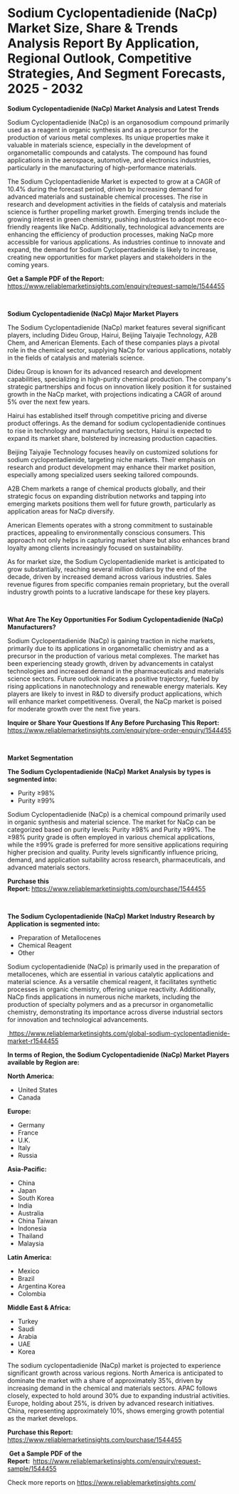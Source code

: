 <p><h1>Sodium Cyclopentadienide (NaCp) Market Size, Share & Trends Analysis Report By Application, Regional Outlook, Competitive Strategies, And Segment Forecasts, 2025 - 2032</h1></p><p><strong>Sodium Cyclopentadienide (NaCp) Market Analysis and Latest Trends</strong></p>
<p><p>Sodium Cyclopentadienide (NaCp) is an organosodium compound primarily used as a reagent in organic synthesis and as a precursor for the production of various metal complexes. Its unique properties make it valuable in materials science, especially in the development of organometallic compounds and catalysts. The compound has found applications in the aerospace, automotive, and electronics industries, particularly in the manufacturing of high-performance materials.</p><p>The Sodium Cyclopentadienide Market is expected to grow at a CAGR of 10.4% during the forecast period, driven by increasing demand for advanced materials and sustainable chemical processes. The rise in research and development activities in the fields of catalysis and materials science is further propelling market growth. Emerging trends include the growing interest in green chemistry, pushing industries to adopt more eco-friendly reagents like NaCp. Additionally, technological advancements are enhancing the efficiency of production processes, making NaCp more accessible for various applications. As industries continue to innovate and expand, the demand for Sodium Cyclopentadienide is likely to increase, creating new opportunities for market players and stakeholders in the coming years.</p></p>
<p><strong>Get a Sample PDF of the Report:&nbsp;</strong> <a href="https://www.reliablemarketinsights.com/enquiry/request-sample/1544455?utm_campaign=2636&utm_medium=2&utm_source=Github&utm_content=ia&utm_term=02042025&utm_id=sodium-cyclopentadienide-nacp">https://www.reliablemarketinsights.com/enquiry/request-sample/1544455</a></p>
<p>&nbsp;</p>
<p><strong>Sodium Cyclopentadienide (NaCp) Major Market Players</strong></p>
<p><p>The Sodium Cyclopentadienide (NaCp) market features several significant players, including Dideu Group, Hairui, Beijing Taiyajie Technology, A2B Chem, and American Elements. Each of these companies plays a pivotal role in the chemical sector, supplying NaCp for various applications, notably in the fields of catalysis and materials science.</p><p>Dideu Group is known for its advanced research and development capabilities, specializing in high-purity chemical production. The company's strategic partnerships and focus on innovation likely position it for sustained growth in the NaCp market, with projections indicating a CAGR of around 5% over the next few years.</p><p>Hairui has established itself through competitive pricing and diverse product offerings. As the demand for sodium cyclopentadienide continues to rise in technology and manufacturing sectors, Hairui is expected to expand its market share, bolstered by increasing production capacities.</p><p>Beijing Taiyajie Technology focuses heavily on customized solutions for sodium cyclopentadienide, targeting niche markets. Their emphasis on research and product development may enhance their market position, especially among specialized users seeking tailored compounds.</p><p>A2B Chem markets a range of chemical products globally, and their strategic focus on expanding distribution networks and tapping into emerging markets positions them well for future growth, particularly as application areas for NaCp diversify.</p><p>American Elements operates with a strong commitment to sustainable practices, appealing to environmentally conscious consumers. This approach not only helps in capturing market share but also enhances brand loyalty among clients increasingly focused on sustainability.</p><p>As for market size, the Sodium Cyclopentadienide market is anticipated to grow substantially, reaching several million dollars by the end of the decade, driven by increased demand across various industries. Sales revenue figures from specific companies remain proprietary, but the overall industry growth points to a lucrative landscape for these key players.</p></p>
<p>&nbsp;</p>
<p><strong>What Are The Key Opportunities For Sodium Cyclopentadienide (NaCp) Manufacturers?</strong></p>
<p><p>Sodium Cyclopentadienide (NaCp) is gaining traction in niche markets, primarily due to its applications in organometallic chemistry and as a precursor in the production of various metal complexes. The market has been experiencing steady growth, driven by advancements in catalyst technologies and increased demand in the pharmaceuticals and materials science sectors. Future outlook indicates a positive trajectory, fueled by rising applications in nanotechnology and renewable energy materials. Key players are likely to invest in R&D to diversify product applications, which will enhance market competitiveness. Overall, the NaCp market is poised for moderate growth over the next five years.</p></p>
<p><strong>Inquire or Share Your Questions If Any Before Purchasing This Report:</strong> <a href="https://www.reliablemarketinsights.com/enquiry/pre-order-enquiry/1544455?utm_campaign=2636&utm_medium=2&utm_source=Github&utm_content=ia&utm_term=02042025&utm_id=sodium-cyclopentadienide-nacp">https://www.reliablemarketinsights.com/enquiry/pre-order-enquiry/1544455</a></p>
<p>&nbsp;</p>
<p><strong>Market Segmentation</strong></p>
<p><strong>The Sodium Cyclopentadienide (NaCp) Market Analysis by types is segmented into:</strong></p>
<p><ul><li>Purity ≥98%</li><li>Purity ≥99%</li></ul></p>
<p><p>Sodium Cyclopentadienide (NaCp) is a chemical compound primarily used in organic synthesis and material science. The market for NaCp can be categorized based on purity levels: Purity ≥98% and Purity ≥99%. The ≥98% purity grade is often employed in various chemical applications, while the ≥99% grade is preferred for more sensitive applications requiring higher precision and quality. Purity levels significantly influence pricing, demand, and application suitability across research, pharmaceuticals, and advanced materials sectors.</p></p>
<p><strong>Purchase this Report:&nbsp;</strong><a href="https://www.reliablemarketinsights.com/purchase/1544455?utm_campaign=2636&utm_medium=2&utm_source=Github&utm_content=ia&utm_term=02042025&utm_id=sodium-cyclopentadienide-nacp">https://www.reliablemarketinsights.com/purchase/1544455</a></p>
<p>&nbsp;</p>
<p><strong>The Sodium Cyclopentadienide (NaCp) Market Industry Research by Application is segmented into:</strong></p>
<p><ul><li>Preparation of Metallocenes</li><li>Chemical Reagent</li><li>Other</li></ul></p>
<p><p>Sodium cyclopentadienide (NaCp) is primarily used in the preparation of metallocenes, which are essential in various catalytic applications and material science. As a versatile chemical reagent, it facilitates synthetic processes in organic chemistry, offering unique reactivity. Additionally, NaCp finds applications in numerous niche markets, including the production of specialty polymers and as a precursor in organometallic chemistry, demonstrating its importance across diverse industrial sectors for innovation and technological advancements.</p></p>
<p><a href="https://www.reliablemarketinsights.com/global-sodium-cyclopentadienide-market-r1544455?utm_campaign=2636&utm_medium=2&utm_source=Github&utm_content=ia&utm_term=02042025&utm_id=sodium-cyclopentadienide-nacp">&nbsp;https://www.reliablemarketinsights.com/global-sodium-cyclopentadienide-market-r1544455</a></p>
<p><strong>In terms of Region, the Sodium Cyclopentadienide (NaCp) Market Players available by Region are:</strong></p>
<p>
    <p> <strong> North America: </strong>
        <ul>
            <li>United States</li>
            <li>Canada</li>
        </ul>
        </p> 
    <p> <strong> Europe: </strong>
        <ul>
            <li>Germany</li>
            <li>France</li>
            <li>U.K.</li>
            <li>Italy</li>
            <li>Russia</li>
        </ul>
        </p> 
    <p> <strong> Asia-Pacific: </strong>
        <ul>
            <li>China</li>
            <li>Japan</li>
            <li>South Korea</li>
            <li>India</li>
            <li>Australia</li>
            <li>China Taiwan</li>
            <li>Indonesia</li>
            <li>Thailand</li>
            <li>Malaysia</li>
        </ul>
        </p> 
    <p> <strong> Latin America: </strong>
        <ul>
            <li>Mexico</li>
            <li>Brazil</li>
            <li>Argentina Korea</li>
            <li>Colombia</li>
        </ul>
        </p> 
    <p> <strong> Middle East & Africa: </strong>
        <ul>
            <li>Turkey</li>
            <li>Saudi</li>
            <li>Arabia</li>
            <li>UAE</li>
            <li>Korea</li>
        </ul>
    </p>
    </p>
<p><p>The sodium cyclopentadienide (NaCp) market is projected to experience significant growth across various regions. North America is anticipated to dominate the market with a share of approximately 35%, driven by increasing demand in the chemical and materials sectors. APAC follows closely, expected to hold around 30% due to expanding industrial activities. Europe, holding about 25%, is driven by advanced research initiatives. China, representing approximately 10%, shows emerging growth potential as the market develops.</p></p>
<p><strong>Purchase this Report: </strong><a href="https://www.reliablemarketinsights.com/purchase/1544455?utm_campaign=2636&utm_medium=2&utm_source=Github&utm_content=ia&utm_term=02042025&utm_id=sodium-cyclopentadienide-nacp">https://www.reliablemarketinsights.com/purchase/1544455</a></p>
<p>&nbsp;<strong>Get a Sample PDF of the Report:&nbsp;&nbsp;</strong><a href="https://www.reliablemarketinsights.com/enquiry/request-sample/1544455?utm_campaign=2636&utm_medium=2&utm_source=Github&utm_content=ia&utm_term=02042025&utm_id=sodium-cyclopentadienide-nacp">https://www.reliablemarketinsights.com/enquiry/request-sample/1544455</a></p>
<p><strong></strong></p>
<p>Check more reports on <a href="https://www.reliablemarketinsights.com/?utm_campaign=2636&utm_medium=2&utm_source=Github&utm_content=ia&utm_term=02042025&utm_id=sodium-cyclopentadienide-nacp">https://www.reliablemarketinsights.com/</a></p>